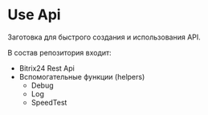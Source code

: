 # Use Api

Заготовка для быстрого создания и использования API.

В состав репозитория входит:
- Bitrix24 Rest Api
- Вспомогательные функции (helpers)
  - Debug
  - Log
  - SpeedTest

